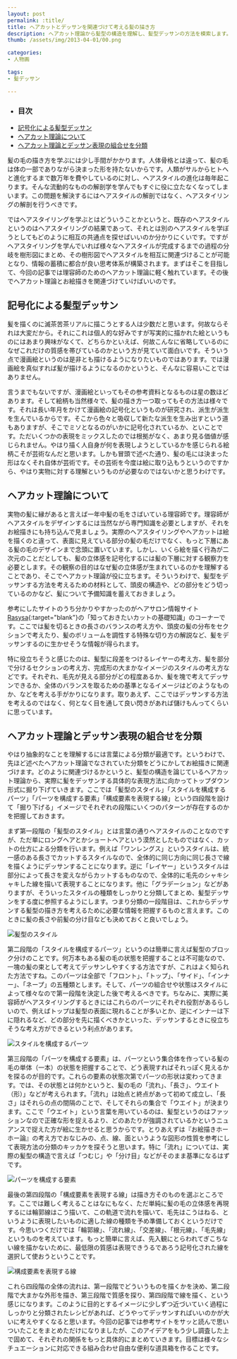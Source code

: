 ```yaml
---
layout: post
permalink: :title/
title: ヘアカットとデッサンを関連づけて考える髪の描き方
description: ヘアカット理論から髪型の構造を理解し、髪型デッサンの方法を模索します。
thumb: /assets/img/2013-04-01/00.png

categories:
- 人物画

tags:
- 髪デッサン

---
```


- ### 目次
- [記号化による髪型デッサン](#記号化による髪型デッサン)
- [ヘアカット理論について](#ヘアカット理論について)
- [ヘアカット理論とデッサン表現の組合せを分類](#ヘアカット理論とデッサン表現の組合せを分類)

髪の毛の描き方を学ぶには少し手間がかかります。人体骨格とは違って、髪の毛は体の一部でありながら決まった形を持たないからです。人類がサルからヒトへと進化するまで数万年を費やしているのに対し、ヘアスタイルの進化は毎年起こります。そんな流動的なものの解剖学を学んでもすぐに役に立たなくなってしまいます。この問題を解決するにはヘアスタイルの解剖ではなく、ヘアスタイリングの解剖を行うべきです。

ではヘアスタイリングを学ぶとはどういうことかというと、既存のヘアスタイルというのはヘアスタイリングの結果であって、それとは別のヘアスタイルを学ぼうとしてもどのように相互の共通点を探せばいいのか分かりにくいです。ですがヘアスタイリングを学んでいれば様々なヘアスタイルが完成するまでの過程の分岐を樹形図にまとめ、その樹形図でヘアスタイルを相互に関連づけることが可能となり、情報の蓄積に都合が良い思考体系が構築されます。まずはそこを目指して、今回の記事では理容師のためのヘアカット理論に軽く触れています。その後でヘアカット理論とお絵描きを関連づけていけばいいのです。

## 記号化による髪型デッサン

髪を描くのに滅茶苦茶リアルに描こうとする人は少数だと思います。何故ならそれは大変だから。それにこれは個人的な好みですが写実的に描かれた絵というものにはあまり興味がなくて、どちらかといえば、何故こんなに省略しているのになぜこれだけの質感を帯びているのかという方が見ていて面白いです。そういう点で漫画絵というのは是非とも描けるようになりたいものではあります。では漫画絵を真似すれば髪が描けるようになるのかというと、そんなに容易いことではありません。

言うまでもないですが、漫画絵といってもその参考資料となるものは星の数ほどあります。そして絵柄も当然様々で、髪の描き方一つ取ってもその方法は様々です。それは長い年月をかけて漫画絵の記号化というものが研究され、派生が派生を生んでいるからです。そこから色々と吸収して新たな派生を生み出すという道もありますが、そこでミソとなるのがいかに記号化されているか、といことです。ただいくつかの表現をミックスしたのでは根拠がなく、あまり見る価値が感じられません。やはり描く人自身が何を表現しようとしているかを感じられる絵柄こそが芸術なんだと思います。しかも冒頭で述べた通り、髪の毛には決まった形はなくそれ自体が芸術です。その芸術を今度は絵に取り込もうというのですから、やはり実物に対する理解というものが必要なのではないかと思うわけです。

## ヘアカット理論について

実物の髪に縁があると言えば一年中髪の毛をさばいている理容師です。理容師がヘアスタイルをデザインするには当然ながら専門知識を必要としますが、それをお絵描きにも持ち込んで見ましょう。実際のヘアスタイリングやヘアカットは絵を描くのと違って、表面に見えている部分の髪の毛だけでなく、もっと下層にある髪の毛のデザインまで念頭に置いています。しかし、いくら絵を描く行為が二次元のことだとしても、髪の立体感を記号化するには髪の下層に対する観察力を必要とします。その観察の目的はなぜ髪の立体感が生まれているのかを理解することであり、そこでヘアカット理論が役に立ちます。そういうわけで、髪型をデッサンする方法を考えるための材料として、頭皮の構造や、どの部分をどう切っているのかなど、髪について予備知識を蓄えておきましょう。

参考にしたサイトのうち分かりやすかったのがヘアサロン情報サイト[Rasysa](http://www.rasysa.com/special/200605001/basic/){:target="blank"}の「知っておきたいカットの基礎知識」のコーナーです。ここでは髪を切るときの長さのバランスの考え方や、頭皮の髪の分布をセクションで考えたり、髪のボリュームを調性する特殊な切り方の解説など、髪をデッサンするのに生かせそうな情報が得られます。

特に役立ちそうと感じたのは、髪型に段差をつけるレイヤーの考え方、髪を部分で分けるセクションの考え方、完成形の大まかなイメージのスタイルの考え方などです。それぞれ、毛先が見える部分がどの程度あるか、髪を塊で考えてデッサンできるか、全体のバランスを取るための基準となるイメージはどのようなものか、などを考える手がかりになります。取りあえず、ここではデッサンする方法を考えるのではなく、何となく目を通して良い閃きがあれば儲けもんってくらいに思っています。

## ヘアカット理論とデッサン表現の組合せを分類

やはり抽象的なことを理解するには言葉による分類が最適です。というわけで、先ほど述べたヘアカット理論でなされていた分類をどうにかしてお絵描きに関連づけます。どのように関連づけるかというと、髪型の構造を論じているヘアカット理論から、実際に髪をデッサンする具体的な表現方法に向かってトップダウン形式に掘り下げていきます。ここでは「髪型のスタイル」「スタイルを構成するパーツ」「パーツを構成する要素」「構成要素を表現する線」という四段階を設けて「掘り下げる」イメージでそれぞれの段階にいくつのパターンが存在するのかを把握しておきます。

まず第一段階の「髪型のスタイル」とは言葉の通りヘアスタイルのことなのですが、ただ単にロングヘアとかショートヘアという漠然としたものではなく、カットの仕方による分類を行います。例えば「ワンレングス」というスタイルは、統一感のある長さでカットするスタイルなので、全体的に同じ方向に同じ長さで線を描くようにデッサンすることになります。逆に「レイヤー」というスタイルは部分によって長さを変えながらカットするものなので、全体的に毛先のシャキシャキした線を描いて表現することになります。他に「グラデーション」などがありますが、そういったスタイルの種類をしっかりと分類してまとめ、髪型デッサンをする度に参照するようにします。つまり分類の一段階目は、これからデッサンする髪型の描き方を考えるために必要な情報を把握するものと言えます。このときに髪の長さや前髪の分け目なども決めておくと良いでしょう。

![髪型のスタイル](/assets/img/2013-04-01/01.png)

第二段階の「スタイルを構成するパーツ」というのは簡単に言えば髪型のブロック分けのことです。何万本もある髪の毛の状態を把握することは不可能なので、一塊の髪の束として考えてデッサンしやすくする方法ですが、これはよく知られた方法ですね。このパーツは全部で「フロント」、「トップ」、「サイド」、「インナー」、「ネープ」の五種類とします。そして、パーツの組合せや状態はスタイルによって様々なので第一段階を決定した後で考えるべきです。ちなみに、実際に美容師がヘアスタイリングするときにはこれらのパーツにそれぞれ役割があるらしいので、例えばトップは髪型の表面に現れることが多いとか、逆にインナーは下に隠れるなど、どの部分を先に描くべきかといった、デッサンするときに役立ちそうな考え方ができるという利点があります。

![スタイルを構成するパーツ](/assets/img/2013-04-01/02.png)

第三段階の「パーツを構成する要素」は、パーツという集合体を作っている髪の毛の単体（一本）の状態を把握することで、どう表現すればそれっぽく見えるかを探るのが目的です。これらの要素の状態次第でパーツの形状は変わってきます。では、その状態とは何かというと、髪の毛の「流れ」、「長さ」、ウエイト（形）」などが考えられます。「流れ」は始点と終点があって初めて成立し、「長さ」はそれらの点の間隔のことで、そしてそれらの集合で「ウエイト」が決まります。ここで「ウエイト」という言葉を用いているのは、髪型というのはファッションなので正確な形を捉えるより、どのあたりが強調されているかというニュアンスで捉えた方が絵に生かせると思うからです。とりあえずは『お絵描きホーホー論』の考え方でおなじみの、点、線、面というような図形の性質を参考にして表現方法の分類のキッカケを探そうと思います。特に「流れ」については、実際の髪型の構造で言えば「つむじ」や「分け目」などがそのまま基準になるはずです。

![パーツを構成する要素](/assets/img/2013-04-01/03.png)

最後の第四段階の「構成要素を表現する線」は描き方そのものを選ぶところです。ここでは難しく考えることはなにもなく、ただ単純に髪の毛の立体感を再現するには輪郭線はこう描いて、この軌道で流れを描いて、毛先はこうはねる、というように表現したいものに適した線の種類を予め準備しておくというだけです。今思いつくだけでは「輪郭線」、「流れ線」、「交差線」、「根元線」、「毛先線」というものを考えています。もっと簡単に言えば、先入観にとらわれてぎこちない線を描かないために、最低限の質感は表現できうるであろう記号化された線を選択して使おうということです。

![構成要素を表現する線](/assets/img/2013-04-01/04.png)

これら四段階の全体の流れは、第一段階でどういうものを描くかを決め、第二段階で大まかな外形を描き、第三段階で質感を探り、第四段階で線を描く、という感じになります。このように目的とするイメージに少しずつ近づいていく過程にしっかりと分類されたレシピがあれば、どうやってデッサンすればいいのかが大いに考えやすくなると思います。今回の記事では参考サイトをサッと読んで思いついたことをまとめただけになりましたが、このアイデアをもう少し調査した上で固めて、それぞれの関係をもっと具体的にまとめていきます。目標は様々なシチュエーションに対応できる組み合わせ自由な便利な道具箱を作ることです。
